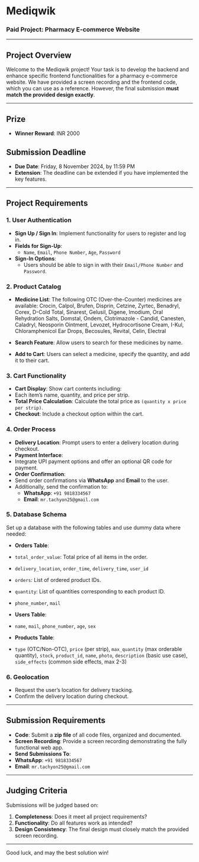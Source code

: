 # Mediqwik

### Paid Project: Pharmacy E-commerce Website

---

## Project Overview
Welcome to the Mediqwik project! Your task is to develop the backend and enhance specific frontend functionalities for a pharmacy e-commerce website. We have provided a screen recording and the frontend code, which you can use as a reference. However, the final submission **must match the provided design exactly**.

---

## Prize
- **Winner Reward**: INR 2000

## Submission Deadline
- **Due Date**: Friday, 8 November 2024, by 11:59 PM
- **Extension**: The deadline can be extended if you have implemented the key features.

---

## Project Requirements

### 1. User Authentication
- **Sign Up / Sign In**: Implement functionality for users to register and log in.
- **Fields for Sign-Up**:
  - `Name`, `Email`, `Phone Number`, `Age`, `Password`
- **Sign-In Options**:
  - Users should be able to sign in with their `Email/Phone Number` and `Password`.

### 2. Product Catalog
- **Medicine List**: The following OTC (Over-the-Counter) medicines are available:
Crocin, Calpol, Brufen, Disprin, Cetzine, Zyrtec, Benadryl, Corex, D-Cold Total, Sinarest, Gelusil, Digene, Imodium, Oral Rehydration Salts, Domstal, Ondem, Clotrimazole - Candid, Canesten, Caladryl, Neosporin Ointment, Levozet, Hydrocortisone Cream, I-Kul, Chloramphenicol Ear Drops, Becosules, Revital, Celin, Electral


- **Search Feature**: Allow users to search for these medicines by name.
- **Add to Cart**: Users can select a medicine, specify the quantity, and add it to their cart.

### 3. Cart Functionality
- **Cart Display**: Show cart contents including:
- Each item’s name, quantity, and price per strip.
- **Total Price Calculation**: Calculate the total price as `(quantity x price per strip)`.
- **Checkout**: Include a checkout option within the cart.

### 4. Order Process
- **Delivery Location**: Prompt users to enter a delivery location during checkout.
- **Payment Interface**:
- Integrate UPI payment options and offer an optional QR code for payment.
- **Order Confirmation**:
- Send order confirmations via **WhatsApp** and **Email** to the user.
- Additionally, send the confirmation to:
  - **WhatsApp**: `+91 9818334567`
  - **Email**: `mr.tachyon25@gmail.com`

### 5. Database Schema
Set up a database with the following tables and use dummy data where needed:

- **Orders Table**:
- `total_order_value`: Total price of all items in the order.
- `delivery_location`, `order_time`, `delivery_time`, `user_id`
- `orders`: List of ordered product IDs.
- `quantity`: List of quantities corresponding to each product ID.
- `phone_number`, `mail`

- **Users Table**:
- `name`, `mail`, `phone_number`, `age`, `sex`

- **Products Table**:
- `type` (OTC/Non-OTC), `price` (per strip), `max_quantity` (max orderable quantity), `stock`, `product_id`, `name`, `photo`, `description` (basic use case), `side_effects` (common side effects, max 2-3)

### 6. Geolocation
- Request the user’s location for delivery tracking.
- Confirm the delivery location during checkout.

---

## Submission Requirements

- **Code**: Submit a **zip file** of all code files, organized and documented.
- **Screen Recording**: Provide a screen recording demonstrating the fully functional web app.
- **Send Submissions To**:
- **WhatsApp**: `+91 9818334567`
- **Email**: `mr.tachyon25@gmail.com`

---

## Judging Criteria

Submissions will be judged based on:

1. **Completeness**: Does it meet all project requirements?
2. **Functionality**: Do all features work as intended?
3. **Design Consistency**: The final design must closely match the provided screen recording.

---

Good luck, and may the best solution win!
